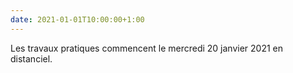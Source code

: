 ```yaml
---
date: 2021-01-01T10:00:00+1:00
---
```

Les travaux pratiques commencent le mercredi 20 janvier 2021 en distanciel.
<!--Nothing here yet -->
<!--Sample announcement, Please check out [here](/). -->